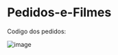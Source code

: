 # Pedidos-e-Filmes

<p> Codigo dos pedidos: <p>
  
![image](https://github.com/RenanZanollo/Pedidos-e-Filmes/assets/163452594/d76c9170-4415-4ef1-bb70-d0b5539cdead)


